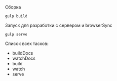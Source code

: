
Сборка

    gulp build
    
    
Запуск для разработки с сервером и browserSync

    gulp serve
    
Список всех тасков:

* buildDocs
* watchDocs
* build
* watch
* serve
